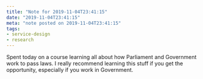 ```yaml
---
title: "Note for 2019-11-04T23:41:15"
date: "2019-11-04T23:41:15"
meta: "note posted on 2019-11-04T23:41:15"
tags:
- service-design
- research
---
```

Spent today on a course learning all about how Parliament and Government work to pass laws. I really recommend learning this stuff if you get the opportunity, especially if you work in Government.
